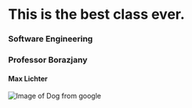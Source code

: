 # This is the best class ever.
### Software Engineering
### Professor Borazjany
#### Max Lichter

![Image of Dog from google](https://th.bing.com/th/id/R.be910db951bafca7bbf5cd2c84600731?rik=gUnyuTcaWMFyZA&riu=http%3a%2f%2fstatic.businessinsider.com%2fimage%2f5484d9d1eab8ea3017b17e29%2fimage.jpg&ehk=ZlAb9lfwIXaM71NHuo2whoDj3oykbAvI2H%2b9ntY42OE%3d&risl=&pid=ImgRaw&r=0)
